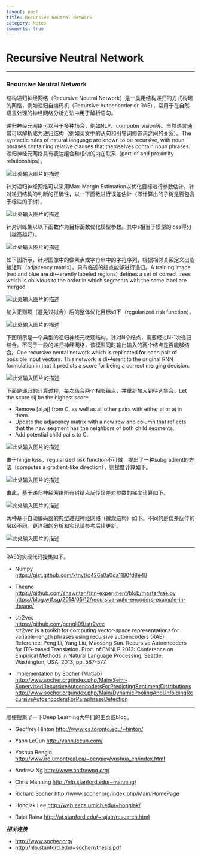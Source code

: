 ```yaml
---
layout: post
title: Recursive Neutral Network
category: Notes
comments: true
---
```


# Recursive Neutral Network

------

### Recursive Neutral Network

结构递归神经网络（Recursive Neutral Network）是一类用结构递归的方式构建的网络，例如递归自编码机（Recursive Autoencoder or RAE），常用于在自然语言处理的神经网络分析方法中用于解析语句。

递归神经元网络可以用于多种场合，例如NLP、computer vision等。自然语言通常可以解析成为递归结构（例如英文中的从句和引导词修饰词之间的关系）。The syntactic rules of natural language are known to be recursive, with noun phrases containing relative clauses that themselves contain noun phrases. 递归神经元网络具有表达组合和相似的内在联系（part-of and proximity relationships）。


![此处输入图片的描述][1]

针对递归神经网络可以采用Max-Margin Estimation以优化目标进行参数估计。针对递归结构的判断的正确性，以一下函数进行误差估计（即计算出的子树是否包含于标注的子树）。

![此处输入图片的描述][2]

针对训练集以以下函数作为目标函数优化模型参数。其中s相当于模型的loss得分（越高越好）。

![此处输入图片的描述][3]

如下图所示，针对图像中的像素点或字符串中的字符序列，根据相邻关系定义出临接矩阵（adjacency matrix）。只有临近的结点能够进行递归。A training image (red and blue are di↵erently labeled regions) defines a set of correct trees which is oblivious to the order in which segments with the same label are merged.

![此处输入图片的描述][4]

加入正则项（避免过拟合）后的整体优化目标如下（regularized risk function）。

![此处输入图片的描述][5]

下图所示是一个典型的递归神经元微观结构。针对N个结点，需要经过N-1次递归结合。不同于一般的递归神经网络，该模型同时输出输入的两个结点是否能够结合。One recursive neural network which is replicated for each pair of possible input vectors. This network is di↵erent to the original RNN formulation in that it predicts a score for being a correct merging decision.

![此处输入图片的描述][6]

下面是递归的计算过程，每次结合两个相邻结点，并重新加入到待选集合。Let the score sij be the highest score.

 - Remove [ai,aj] from C, as well as all other pairs with either ai or aj in them. 
 - Update the adjacency matrix with a new row and column that reflects that the new segment has the neighbors of both child segments. 
 - Add potential child pairs to C.

![此处输入图片的描述][7]

由于hinge loss，regularized risk function不可微，提出了一种subgradient的方法（computes a gradient-like direction），则梯度计算如下。

![此处输入图片的描述][8]

由此，基于递归神经网络所有树结点反传误差对参数的梯度计算如下。

![此处输入图片的描述][9]

两种基于自动编码器的典型递归神经网络（微观结构）如下。不同的是误差反传的层级不同。更详细的分析和实现请参考后续更新。

![此处输入图片的描述][10]

------

RAE的实现代码搜集如下。

 - Numpy   
<https://gist.github.com/ktnyt/c426a0a0da1180fd8e48>

 - Theano   
<https://github.com/shawntan/rnn-experiment/blob/master/rae.py>   
<https://blog.wtf.sg/2014/05/12/recursive-auto-encoders-example-in-theano/>

 - str2vec   
<https://github.com/pengli09/str2vec>   
str2vec is a toolkit for computing vector-space representations for variable-length phrases using recursive autoencoders (RAE)   
Reference: Peng Li, Yang Liu, Maosong Sun. Recursive Autoencoders for ITG-based Translation. Proc. of EMNLP 2013: Conference on Empirical Methods in Natural Language Processing, Seattle, Washington, USA, 2013, pp. 567-577.

 - Implementation by Socher (Matlab)   
<http://www.socher.org/index.php/Main/Semi-SupervisedRecursiveAutoencodersForPredictingSentimentDistributions>   
<http://www.socher.org/index.php/Main/DynamicPoolingAndUnfoldingRecursiveAutoencodersForParaphraseDetection>

------

顺便搜集了一下Deep Learning大牛们的主页或blog。

 - Geoffrey Hinton
<http://www.cs.toronto.edu/~hinton/>

 - Yann LeCun
<http://yann.lecun.com/>

 - Yoshua Bengio
<http://www.iro.umontreal.ca/~bengioy/yoshua_en/index.html>

 - Andrew Ng
<http://www.andrewng.org/>

 - Chris Manning
<http://nlp.stanford.edu/~manning/>

 - Richard Socher
<http://www.socher.org/index.php/Main/HomePage>

 - Honglak Lee
<http://web.eecs.umich.edu/~honglak/>

 - Rajat Raina
<http://ai.stanford.edu/~rajatr/research.html>


***相关连接***

 - http://www.socher.org/
 - http://nlp.stanford.edu/~socherr/thesis.pdf


  [1]: https://raw.githubusercontent.com/qiangsiwei/blog/gh-pages/_figures/2016-05-21-Recursive/2016-05-21-Recursive_1.png
  [2]: https://raw.githubusercontent.com/qiangsiwei/blog/gh-pages/_figures/2016-05-21-Recursive/2016-05-21-Recursive_2.png
  [3]: https://raw.githubusercontent.com/qiangsiwei/blog/gh-pages/_figures/2016-05-21-Recursive/2016-05-21-Recursive_3.png
  [4]: https://raw.githubusercontent.com/qiangsiwei/blog/gh-pages/_figures/2016-05-21-Recursive/2016-05-21-Recursive_4.png
  [5]: https://raw.githubusercontent.com/qiangsiwei/blog/gh-pages/_figures/2016-05-21-Recursive/2016-05-21-Recursive_5.png
  [6]: https://raw.githubusercontent.com/qiangsiwei/blog/gh-pages/_figures/2016-05-21-Recursive/2016-05-21-Recursive_6.png
  [7]: https://raw.githubusercontent.com/qiangsiwei/blog/gh-pages/_figures/2016-05-21-Recursive/2016-05-21-Recursive_7.png
  [8]: https://raw.githubusercontent.com/qiangsiwei/blog/gh-pages/_figures/2016-05-21-Recursive/2016-05-21-Recursive_8.png
  [9]: https://raw.githubusercontent.com/qiangsiwei/blog/gh-pages/_figures/2016-05-21-Recursive/2016-05-21-Recursive_9.png
  [10]: https://raw.githubusercontent.com/qiangsiwei/blog/gh-pages/_figures/2016-05-21-Recursive/2016-05-21-Recursive_10.png
